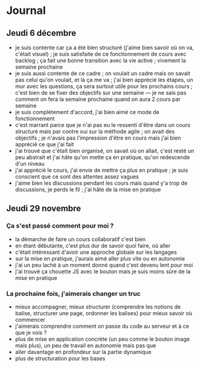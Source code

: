 # Journal

## Jeudi 6 décembre

- je suis contente car ça a été bien structuré (j'aime bien savoir où on va, c'était visuel) ; je suis satisfaite de ce fonctionnement de cours avec backlog ; ça fait une bonne transition avec la vie active ; vivement la semaine prochaine
- je suis aussi contente de ce cadre ; on voulait un cadre mais on savait pas celui qu'on voulait, et là ça me va ; j'ai bien apprécié les étapes, un mur avec les questions, ça sera surtout utile pour les prochains cours ; c'est bien de se fixer des objectifs sur une semaine — je ne sais pas comment on fera la semaine prochaine quand on aura 2 cours par semaine
- je suis complètement d'accord, j'ai bien aimé ce mode de fonctionnement
- c'est marrant parce que je n'ai pas eu le ressenti d'être dans un cours structuré mais par contre oui sur la méthode agile ; on avait des objectifs ; je n'avais pas l'impression d'être en cours mais j'ai bien apprécié ce que j'ai fait
- j'ai trouvé que c'était bien organisé, on savait où on allait, c'est resté un peu abstrait et j'ai hâte qu'on mette ça en pratique, qu'on redescende d'un niveau
- j'ai apprécié le cours, j'ai envie de mettre ça plus en pratique ; je suis conscient que ce sont des attentes assez vagues
- j'aime bien les discussions pendant les cours mais quand y'a trop de discussions, je perds le fil ; j'ai hâte de la mise en pratique

## Jeudi 29 novembre

### Ça s'est passé comment pour moi ?

- la démarche de faire un cours collaboratif c'est bien
- en étant débutante, c'est plus dur de savoir quoi faire, où aller
- c'était intéressant d'avoir une approche globale sur les langages
- sur la mise en pratique, j'aurais aimé aller plus vite ou en autonomie
- j'ai un peu laché à un moment donné quand c'est devenu lent pour moi
- j'ai trouvé ça chouette JS avec le bouton mais je suis moins sûre de la mise en pratique

### La prochaine fois, j'aimerais changer un truc

- mieux accompagner, mieux structurer (comprendre les notions de balise, structurer une page, ordonner les balises) pour mieux savoir où commencer
- j'aimerais comprendre comment on passe du code au serveur et à ce que je vois ?
- plus de mise en application concrète (un peu comme le bouton image mais plus), un peu de travail en autonomie mais pas que
- aller davantage en profondeur sur la partie dynamique
- plus de structuration pour les bases
